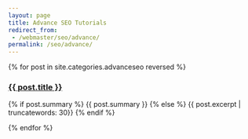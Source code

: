 ```yaml
---
layout: page
title: Advance SEO Tutorials
redirect_from:
 - /webmaster/seo/advance/
permalink: /seo/advance/
---
```

   <div class="posts">
	{% for post in site.categories.advanceseo reversed %}
	<div class="post">
     <a href="{{ post.url | prepend: site.baseurl }}" class="post-link"><h3 class="h2 post-title">{{ post.title }}</h3></a>
	  <p class="post-summary">
          {% if post.summary %}
            {{ post.summary }}
          {% else %}
            {{ post.excerpt  | truncatewords: 30}}
          {% endif %}
        </p>
		</div>
    {% endfor %}
  </div>